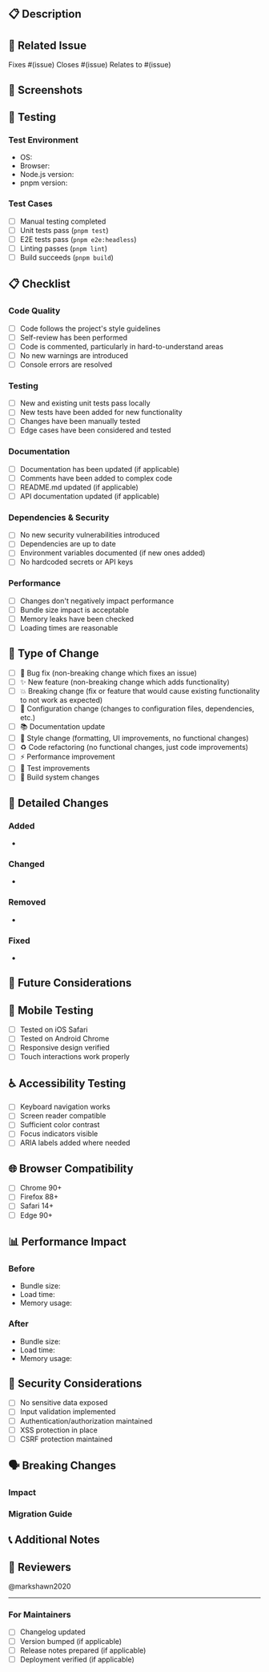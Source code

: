 ## 📋 Description

<!-- Provide a brief description of the changes in this PR -->

## 🔗 Related Issue

<!-- Link to the issue this PR addresses -->
Fixes #(issue)
Closes #(issue)
Relates to #(issue)

## 📸 Screenshots

<!-- If applicable, add screenshots to help explain your changes -->

## 🧪 Testing

<!-- Describe the tests you ran to verify your changes -->

### Test Environment
- OS: 
- Browser: 
- Node.js version: 
- pnpm version: 

### Test Cases
- [ ] Manual testing completed
- [ ] Unit tests pass (`pnpm test`)
- [ ] E2E tests pass (`pnpm e2e:headless`)
- [ ] Linting passes (`pnpm lint`)
- [ ] Build succeeds (`pnpm build`)

## 📋 Checklist

### Code Quality
- [ ] Code follows the project's style guidelines
- [ ] Self-review has been performed
- [ ] Code is commented, particularly in hard-to-understand areas
- [ ] No new warnings are introduced
- [ ] Console errors are resolved

### Testing
- [ ] New and existing unit tests pass locally
- [ ] New tests have been added for new functionality
- [ ] Changes have been manually tested
- [ ] Edge cases have been considered and tested

### Documentation
- [ ] Documentation has been updated (if applicable)
- [ ] Comments have been added to complex code
- [ ] README.md updated (if applicable)
- [ ] API documentation updated (if applicable)

### Dependencies & Security
- [ ] No new security vulnerabilities introduced
- [ ] Dependencies are up to date
- [ ] Environment variables documented (if new ones added)
- [ ] No hardcoded secrets or API keys

### Performance
- [ ] Changes don't negatively impact performance
- [ ] Bundle size impact is acceptable
- [ ] Memory leaks have been checked
- [ ] Loading times are reasonable

## 🚀 Type of Change

<!-- Check all that apply -->

- [ ] 🐛 Bug fix (non-breaking change which fixes an issue)
- [ ] ✨ New feature (non-breaking change which adds functionality)
- [ ] 💥 Breaking change (fix or feature that would cause existing functionality to not work as expected)
- [ ] 🔧 Configuration change (changes to configuration files, dependencies, etc.)
- [ ] 📚 Documentation update
- [ ] 🎨 Style change (formatting, UI improvements, no functional changes)
- [ ] ♻️ Code refactoring (no functional changes, just code improvements)
- [ ] ⚡ Performance improvement
- [ ] 🧪 Test improvements
- [ ] 🔨 Build system changes

## 📝 Detailed Changes

<!-- Provide a more detailed description of what was changed -->

### Added
- 

### Changed
- 

### Removed
- 

### Fixed
- 

## 🔮 Future Considerations

<!-- Any considerations for future development -->

## 📱 Mobile Testing

<!-- If applicable, describe mobile testing done -->

- [ ] Tested on iOS Safari
- [ ] Tested on Android Chrome
- [ ] Responsive design verified
- [ ] Touch interactions work properly

## ♿ Accessibility Testing

<!-- If applicable, describe accessibility testing done -->

- [ ] Keyboard navigation works
- [ ] Screen reader compatible
- [ ] Sufficient color contrast
- [ ] Focus indicators visible
- [ ] ARIA labels added where needed

## 🌐 Browser Compatibility

<!-- Check all browsers tested -->

- [ ] Chrome 90+
- [ ] Firefox 88+
- [ ] Safari 14+
- [ ] Edge 90+

## 📊 Performance Impact

<!-- If applicable, describe performance impact -->

### Before
- Bundle size: 
- Load time: 
- Memory usage: 

### After
- Bundle size: 
- Load time: 
- Memory usage: 

## 🔐 Security Considerations

<!-- Describe any security implications -->

- [ ] No sensitive data exposed
- [ ] Input validation implemented
- [ ] Authentication/authorization maintained
- [ ] XSS protection in place
- [ ] CSRF protection maintained

## 🗣️ Breaking Changes

<!-- If this is a breaking change, describe the impact and migration path -->

### Impact
<!-- What will break -->

### Migration Guide
<!-- How users can update their code -->

## 📞 Additional Notes

<!-- Any additional information for reviewers -->

## 👥 Reviewers

<!-- Tag specific reviewers if needed -->
@markshawn2020

---

### For Maintainers

- [ ] Changelog updated
- [ ] Version bumped (if applicable)
- [ ] Release notes prepared (if applicable)
- [ ] Deployment verified (if applicable)
